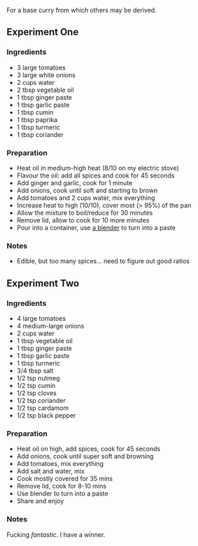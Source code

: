 For a base curry from which others may be derived.

Experiment One
--------------

### Ingredients

* 3 large tomatoes
* 3 large white onions
* 2 cups water
* 2 tbsp vegetable oil
* 1 tbsp ginger paste
* 1 tbsp garlic paste
* 1 tbsp cumin
* 1 tbsp paprika
* 1 tbsp turmeric
* 1 tbsp coriander

### Preparation

* Heat oil in medium-high heat (8/10 on my electric stove)
* Flavour the oil: add all spices and cook for 45 seconds
* Add ginger and garlic, cook for 1 minute
* Add onions, cook until soft and starting to brown
* Add tomatoes and 2 cups water, mix everything
* Increase heat to high (10/10), cover most (> 95%) of the pan
* Allow the mixture to boil/reduce for 30 minutes
* Remove lid, allow to cook for 10 more minutes
* Pour into a container, use [a blender][blender] to turn into a paste

### Notes

* Edible, but too many spices... need to figure out good ratios

Experiment Two
--------------

### Ingredients

* 4 large tomatoes
* 4 medium-large onions
* 2 cups water
* 1 tbsp vegetable oil
* 1 tbsp ginger paste
* 1 tbsp garlic paste
* 1 tbsp turmeric
* 3/4 tbsp salt
* 1/2 tsp nutmeg
* 1/2 tsp cumin
* 1/2 tsp cloves
* 1/2 tsp coriander
* 1/2 tsp cardamom
* 1/2 tsp black pepper

### Preparation

* Heat oil on high, add spices, cook for 45 seconds
* Add onions, cook until super soft and browning
* Add tomatoes, mix everything
* Add salt and water, mix
* Cook mostly covered for 35 mins
* Remove lid, cook for 8-10 mins
* Use blender to turn into a paste
* Share and enjoy

### Notes

Fucking _fantastic_. I have a winner.

[blender]: http://www.amazon.com/Calphalon-1804091-3-in-1-Immersion-Blender/dp/B005NGQWYE

